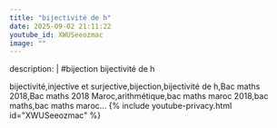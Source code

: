 ```yaml
---
title: "bijectivité de h"
date: 2025-09-02 21:11:22 
youtube_id: XWUSeeozmac
image: ""
---
```

description: |
  #bijection
  bijectivité de h
  
  
  bijectivité,injective et surjective,bijection,bijectivité de h,Bac maths 2018,Bac maths 2018 Maroc,arithmétique,bac maths maroc 2018,bac maths,bac maths maroc...
{% include youtube-privacy.html id="XWUSeeozmac" %}
